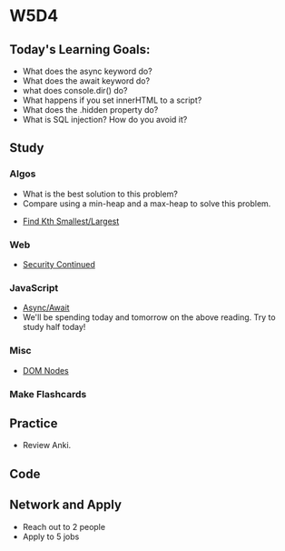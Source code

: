 # W5D4

## Today's Learning Goals:

- What does the async keyword do?
- What does the await keyword do?
- what does console.dir() do?
- What happens if you set innerHTML to a script?
- What does the .hidden property do?
- What is SQL injection? How do you avoid it?

## Study

### Algos

- What is the best solution to this problem?
- Compare using a min-heap and a max-heap to solve this problem. 
* [Find Kth Smallest/Largest](https://www.geeksforgeeks.org/kth-smallestlargest-element-unsorted-array/)

### Web
* [Security Continued](https://www.youtube.com/watch?v=zlTVcNxg38c)

### JavaScript

* [Async/Await](https://javascript.info/async-await)
* We'll be spending today and tomorrow on the above reading. Try to study half today!

### Misc

* [DOM Nodes](https://javascript.info/basic-dom-node-properties)

### Make Flashcards

## Practice

* Review Anki.

## Code

## Network and Apply

* Reach out to 2 people
* Apply to 5 jobs
